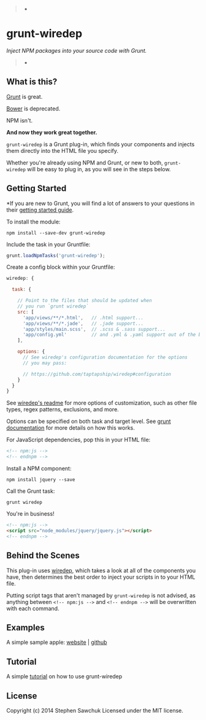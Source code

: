 > -
# grunt-wiredep
*Inject NPM packages into your source code with Grunt.*
>
> -

## What is this?
[Grunt](http://gruntjs.com) is great.

[Bower](http://bower.io) is deprecated.

NPM isn't.

**And now they work great together.**

`grunt-wiredep` is a Grunt plug-in, which finds your components and injects them directly into the HTML file you specify.

Whether you're already using NPM and Grunt, or new to both, `grunt-wiredep` will be easy to plug in, as you will see in the steps below.

## Getting Started

*If you are new to Grunt, you will find a lot of answers to your questions in their [getting started guide](http://gruntjs.com/getting-started).

To install the module:
```
npm install --save-dev grunt-wiredep
```

Include the task in your Gruntfile:
```js
grunt.loadNpmTasks('grunt-wiredep');
```

Create a config block within your Gruntfile:
```js
wiredep: {

  task: {

    // Point to the files that should be updated when
    // you run `grunt wiredep`
    src: [
      'app/views/**/*.html',   // .html support...
      'app/views/**/*.jade',   // .jade support...
      'app/styles/main.scss',  // .scss & .sass support...
      'app/config.yml'         // and .yml & .yaml support out of the box!
    ],

    options: {
      // See wiredep's configuration documentation for the options
      // you may pass:

      // https://github.com/taptapship/wiredep#configuration
    }
  }
}
```

See [wiredep's readme](http://github.com/taptapship/wiredep#configuration) for more options of customization, such as other file types, regex patterns, exclusions, and more.

Options can be specified on both task and target level. See [grunt documentation](http://gruntjs.com/configuring-tasks#options) for more details on how this works.

For JavaScript dependencies, pop this in your HTML file:
```html
<!-- npm:js -->
<!-- endnpm -->
```

Install a NPM component:
```
npm install jquery --save
```

Call the Grunt task:
```
grunt wiredep
```

You're in business!
```html
<!-- npm:js -->
<script src="node_modules/jquery/jquery.js"></script>
<!-- endnpm -->
```

## Behind the Scenes
This plug-in uses [wiredep](https://github.com/stephenplusplus/wiredep), which takes a look at all of the components you have, then determines the best order to inject your scripts in to your HTML file.

Putting script tags that aren't managed by `grunt-wiredep` is not advised, as anything between `<!-- npm:js -->` and `<!-- endnpm -->` will be overwritten with each command.

## Examples
A simple sample apple:
[website](http://stephenplusplus.github.io/grunt-wiredep) | [github](https://github.com/stephenplusplus/grunt-wiredep/tree/gh-pages)

## Tutorial

A simple [tutorial](http://grunt-tasks.com/grunt-wiredep/) on how to use grunt-wiredep

## License
Copyright (c) 2014 Stephen Sawchuk
Licensed under the MIT license.

